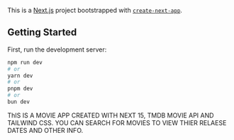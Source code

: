 This is a [Next.js](https://nextjs.org) project bootstrapped with [`create-next-app`](https://github.com/vercel/next.js/tree/canary/packages/create-next-app).

## Getting Started

First, run the development server:

```bash
npm run dev
# or
yarn dev
# or
pnpm dev
# or
bun dev
```
ThIS IS A MOVIE APP CREATED WITH NEXT 15, TMDB MOVIE API AND TAILWIND CSS.
YOU CAN SEARCH FOR MOVIES TO VIEW THIER RELAESE DATES AND OTHER INFO.
